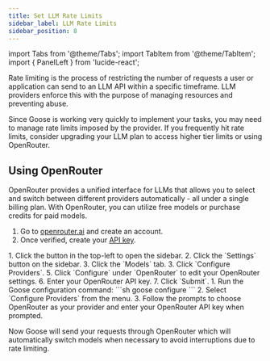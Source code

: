 ```yaml
---
title: Set LLM Rate Limits
sidebar_label: LLM Rate Limits
sidebar_position: 8
---
```


import Tabs from '@theme/Tabs';
import TabItem from '@theme/TabItem';
import { PanelLeft } from 'lucide-react';


Rate limiting is the process of restricting the number of requests a user or application can send to an LLM API within a specific timeframe. LLM providers enforce this with the purpose of managing resources and preventing abuse. 

Since Goose is working very quickly to implement your tasks, you may need to manage rate limits imposed by the provider. If you frequently hit rate limits, consider upgrading your LLM plan to access higher tier limits or using OpenRouter.

## Using OpenRouter

OpenRouter provides a unified interface for LLMs that allows you to select and switch between different providers automatically - all under a single billing plan. With OpenRouter, you can utilize free models or purchase credits for paid models.

1. Go to [openrouter.ai](https://openrouter.ai) and create an account. 
2. Once verified, create your [API key](https://openrouter.ai/settings/keys).

<Tabs groupId="interface">
  <TabItem value="ui" label="Goose Desktop" default>
    1. Click the <PanelLeft className="inline" size={16} /> button in the top-left to open the sidebar.
    2. Click the `Settings` button on the sidebar.
    3. Click the `Models` tab.
    3. Click `Configure Providers`.
    5. Click `Configure` under `OpenRouter` to edit your OpenRouter settings.
    6. Enter your OpenRouter API key.
    7. Click `Submit`.
  </TabItem>
  <TabItem value="cli" label="Goose CLI">
    1. Run the Goose configuration command:
    ```sh
    goose configure
    ```
    2. Select `Configure Providers` from the menu.
    3. Follow the prompts to choose OpenRouter as your provider and enter your OpenRouter API key when prompted.
  </TabItem>
</Tabs>


Now Goose will send your requests through OpenRouter which will automatically switch models when necessary to avoid interruptions due to rate limiting.